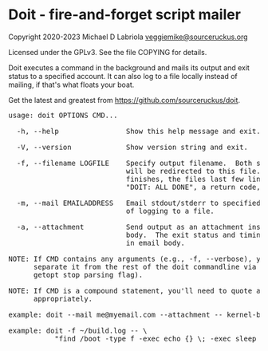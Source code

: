 Doit - fire-and-forget script mailer
====================================

Copyright 2020-2023 Michael D Labriola <veggiemike@sourceruckus.org>

Licensed under the GPLv3. See the file COPYING for details. 

Doit executes a command in the background and mails its output and exit status
to a specified account.  It can also log to a file locally instead of mailing,
if that's what floats your boat.

Get the latest and greatest from https://github.com/sourceruckus/doit.

<pre>
usage: doit OPTIONS CMD...

  -h, --help                Show this help message and exit.

  -V, --version             Show version string and exit.

  -f, --filename LOGFILE    Specify output filename.  Both stdout and stderr
                            will be redirected to this file.  When the process
                            finishes, the files last few lines will contain
                            "DOIT: ALL DONE", a return code, and timing stats.

  -m, --mail EMAILADDRESS   Email stdout/stderr to specified address instead
                            of logging to a file.

  -a, --attachment          Send output as an attachment instead of as the email
                            body.  The exit status and timing info will remain
                            in email body.

NOTE: If CMD contains any arguments (e.g., -f, --verbose), you'll need to
      separate it from the rest of the doit commandline via -- (the special
      getopt stop parsing flag).

NOTE: If CMD is a compound statement, you'll need to quote and escape things
      appropriately.

example: doit --mail me@myemail.com --attachment -- kernel-builder --stable

example: doit -f ~/build.log -- \
           "find /boot -type f -exec echo {} \; -exec sleep .1 \; && echo woot"
</pre>
